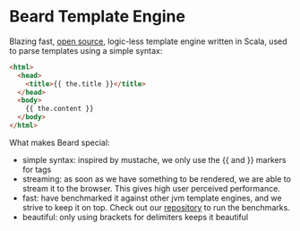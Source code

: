 Beard Template Engine
=======

Blazing fast, [open source](https://github.com/zalando/beard), logic-less template engine written in Scala, used to parse templates using a simple syntax:

```html
<html>
  <head>
	<title>{{ the.title }}</title>
  </head>
  <body>
	{{ the.content }}
  </body>
</html>
```


What makes Beard special:

  - simple syntax: inspired by mustache, we only use the {{ and }} markers for tags
  - streaming: as soon as we have something to be rendered, we are able to stream it to the browser. This gives high user perceived performance.
  - fast: have benchmarked it against other jvm template engines, and we strive to keep it on top. Check out our [repository](https://github.com/zalando/beard) to run the benchmarks.
  - beautiful: only using brackets for delimiters keeps it beautiful